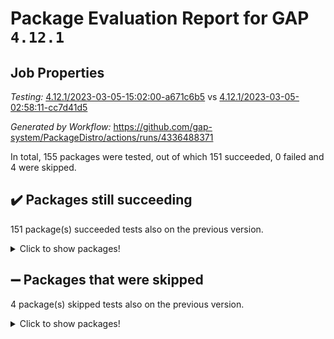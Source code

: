 # Package Evaluation Report for GAP `4.12.1`

## Job Properties

*Testing:* [4.12.1/2023-03-05-15:02:00-a671c6b5](https://github.com/gap-system/PackageDistro/blob/data/reports/4.12.1/2023-03-05-15:02:00-a671c6b5) vs [4.12.1/2023-03-05-02:58:11-cc7d41d5](https://github.com/gap-system/PackageDistro/blob/data/reports/4.12.1/2023-03-05-02:58:11-cc7d41d5)

*Generated by Workflow:* https://github.com/gap-system/PackageDistro/actions/runs/4336488371

In total, 155 packages were tested, out of which 151 succeeded, 0 failed and 4 were skipped.

## :heavy_check_mark: Packages still succeeding

151 package(s) succeeded tests also on the previous version.
<details><summary>Click to show packages!</summary>

- 4ti2interface 2023.02-04 [(success)](https://github.com/gap-system/PackageDistro/actions/runs/4336488371/jobs/7571976026)
- ace 5.6.2 [(success)](https://github.com/gap-system/PackageDistro/actions/runs/4336488371/jobs/7571976088)
- aclib 1.3.2 [(success)](https://github.com/gap-system/PackageDistro/actions/runs/4336488371/jobs/7571976136)
- agt 0.3.1 [(success)](https://github.com/gap-system/PackageDistro/actions/runs/4336488371/jobs/7571976175)
- alnuth 3.2.1 [(success)](https://github.com/gap-system/PackageDistro/actions/runs/4336488371/jobs/7571976225)
- anupq 3.3.0 [(success)](https://github.com/gap-system/PackageDistro/actions/runs/4336488371/jobs/7571976276)
- atlasrep 2.1.6 [(success)](https://github.com/gap-system/PackageDistro/actions/runs/4336488371/jobs/7571976316)
- autodoc 2022.10.20 [(success)](https://github.com/gap-system/PackageDistro/actions/runs/4336488371/jobs/7571976362)
- automata 1.15 [(success)](https://github.com/gap-system/PackageDistro/actions/runs/4336488371/jobs/7571976420)
- automgrp 1.3.2 [(success)](https://github.com/gap-system/PackageDistro/actions/runs/4336488371/jobs/7571976458)
- autpgrp 1.11 [(success)](https://github.com/gap-system/PackageDistro/actions/runs/4336488371/jobs/7571976489)
- cap 2023.03-02 [(success)](https://github.com/gap-system/PackageDistro/actions/runs/4336488371/jobs/7571976540)
- caratinterface 2.3.4 [(success)](https://github.com/gap-system/PackageDistro/actions/runs/4336488371/jobs/7571976581)
- cddinterface 2022.11.01 [(success)](https://github.com/gap-system/PackageDistro/actions/runs/4336488371/jobs/7571976627)
- circle 1.6.6 [(success)](https://github.com/gap-system/PackageDistro/actions/runs/4336488371/jobs/7571976671)
- classicpres 1.22 [(success)](https://github.com/gap-system/PackageDistro/actions/runs/4336488371/jobs/7571976721)
- cohomolo 1.6.11 [(success)](https://github.com/gap-system/PackageDistro/actions/runs/4336488371/jobs/7571976768)
- congruence 1.2.5 [(success)](https://github.com/gap-system/PackageDistro/actions/runs/4336488371/jobs/7571976803)
- corelg 1.56 [(success)](https://github.com/gap-system/PackageDistro/actions/runs/4336488371/jobs/7571976841)
- crime 1.6 [(success)](https://github.com/gap-system/PackageDistro/actions/runs/4336488371/jobs/7571976878)
- crisp 1.4.6 [(success)](https://github.com/gap-system/PackageDistro/actions/runs/4336488371/jobs/7571976921)
- crypting 0.10.4 [(success)](https://github.com/gap-system/PackageDistro/actions/runs/4336488371/jobs/7571976950)
- cryst 4.1.25 [(success)](https://github.com/gap-system/PackageDistro/actions/runs/4336488371/jobs/7571976995)
- crystcat 1.1.10 [(success)](https://github.com/gap-system/PackageDistro/actions/runs/4336488371/jobs/7571977049)
- ctbllib 1.3.4 [(success)](https://github.com/gap-system/PackageDistro/actions/runs/4336488371/jobs/7571977074)
- cubefree 1.19 [(success)](https://github.com/gap-system/PackageDistro/actions/runs/4336488371/jobs/7571977125)
- curlinterface 2.3.1 [(success)](https://github.com/gap-system/PackageDistro/actions/runs/4336488371/jobs/7571977150)
- cvec 2.7.6 [(success)](https://github.com/gap-system/PackageDistro/actions/runs/4336488371/jobs/7571977181)
- datastructures 0.3.0 [(success)](https://github.com/gap-system/PackageDistro/actions/runs/4336488371/jobs/7571977230)
- deepthought 1.0.6 [(success)](https://github.com/gap-system/PackageDistro/actions/runs/4336488371/jobs/7571977273)
- design 1.8 [(success)](https://github.com/gap-system/PackageDistro/actions/runs/4336488371/jobs/7571977302)
- difsets 2.3.1 [(success)](https://github.com/gap-system/PackageDistro/actions/runs/4336488371/jobs/7571977327)
- digraphs 1.6.1 [(success)](https://github.com/gap-system/PackageDistro/actions/runs/4336488371/jobs/7571977351)
- edim 1.3.6 [(success)](https://github.com/gap-system/PackageDistro/actions/runs/4336488371/jobs/7571977385)
- example 4.3.4 [(success)](https://github.com/gap-system/PackageDistro/actions/runs/4336488371/jobs/7571977418)
- examplesforhomalg 2023.02-04 [(success)](https://github.com/gap-system/PackageDistro/actions/runs/4336488371/jobs/7571977447)
- factint 1.6.3 [(success)](https://github.com/gap-system/PackageDistro/actions/runs/4336488371/jobs/7571977481)
- ferret 1.0.9 [(success)](https://github.com/gap-system/PackageDistro/actions/runs/4336488371/jobs/7571977514)
- fga 1.4.0 [(success)](https://github.com/gap-system/PackageDistro/actions/runs/4336488371/jobs/7571977550)
- fining 1.5.5 [(success)](https://github.com/gap-system/PackageDistro/actions/runs/4336488371/jobs/7571977581)
- float 1.0.3 [(success)](https://github.com/gap-system/PackageDistro/actions/runs/4336488371/jobs/7571977603)
- format 1.4.3 [(success)](https://github.com/gap-system/PackageDistro/actions/runs/4336488371/jobs/7571977642)
- forms 1.2.9 [(success)](https://github.com/gap-system/PackageDistro/actions/runs/4336488371/jobs/7571977683)
- fplsa 1.2.6 [(success)](https://github.com/gap-system/PackageDistro/actions/runs/4336488371/jobs/7571977713)
- fr 2.4.12 [(success)](https://github.com/gap-system/PackageDistro/actions/runs/4336488371/jobs/7571977751)
- francy 1.2.5 [(success)](https://github.com/gap-system/PackageDistro/actions/runs/4336488371/jobs/7571977791)
- fwtree 1.3 [(success)](https://github.com/gap-system/PackageDistro/actions/runs/4336488371/jobs/7571977841)
- gapdoc 1.6.6 [(success)](https://github.com/gap-system/PackageDistro/actions/runs/4336488371/jobs/7571977878)
- gauss 2023.02-04 [(success)](https://github.com/gap-system/PackageDistro/actions/runs/4336488371/jobs/7571977920)
- gaussforhomalg 2023.02-04 [(success)](https://github.com/gap-system/PackageDistro/actions/runs/4336488371/jobs/7571977955)
- gbnp 1.0.5 [(success)](https://github.com/gap-system/PackageDistro/actions/runs/4336488371/jobs/7571977997)
- generalizedmorphismsforcap 2023.02-01 [(success)](https://github.com/gap-system/PackageDistro/actions/runs/4336488371/jobs/7571978035)
- genss 1.6.8 [(success)](https://github.com/gap-system/PackageDistro/actions/runs/4336488371/jobs/7571978092)
- gradedmodules 2023.02-04 [(success)](https://github.com/gap-system/PackageDistro/actions/runs/4336488371/jobs/7571978151)
- gradedringforhomalg 2023.02-04 [(success)](https://github.com/gap-system/PackageDistro/actions/runs/4336488371/jobs/7571978207)
- grape 4.9.0 [(success)](https://github.com/gap-system/PackageDistro/actions/runs/4336488371/jobs/7571978259)
- groupoids 1.73 [(success)](https://github.com/gap-system/PackageDistro/actions/runs/4336488371/jobs/7571978316)
- grpconst 2.6.4 [(success)](https://github.com/gap-system/PackageDistro/actions/runs/4336488371/jobs/7571978366)
- guarana 0.96.3 [(success)](https://github.com/gap-system/PackageDistro/actions/runs/4336488371/jobs/7571978418)
- guava 3.18 [(success)](https://github.com/gap-system/PackageDistro/actions/runs/4336488371/jobs/7571978481)
- hap 1.53 [(success)](https://github.com/gap-system/PackageDistro/actions/runs/4336488371/jobs/7571978560)
- hapcryst 0.1.15 [(success)](https://github.com/gap-system/PackageDistro/actions/runs/4336488371/jobs/7571978628)
- hecke 1.5.3 [(success)](https://github.com/gap-system/PackageDistro/actions/runs/4336488371/jobs/7571978696)
- help 3.5 [(success)](https://github.com/gap-system/PackageDistro/actions/runs/4336488371/jobs/7571978780)
- homalg 2023.02-05 [(success)](https://github.com/gap-system/PackageDistro/actions/runs/4336488371/jobs/7571978848)
- homalgtocas 2023.02-04 [(success)](https://github.com/gap-system/PackageDistro/actions/runs/4336488371/jobs/7571978904)
- idrel 2.45 [(success)](https://github.com/gap-system/PackageDistro/actions/runs/4336488371/jobs/7571978994)
- images 1.3.1 [(success)](https://github.com/gap-system/PackageDistro/actions/runs/4336488371/jobs/7571979054)
- intpic 0.3.0 [(success)](https://github.com/gap-system/PackageDistro/actions/runs/4336488371/jobs/7571979103)
- io 4.8.1 [(success)](https://github.com/gap-system/PackageDistro/actions/runs/4336488371/jobs/7571979198)
- io_forhomalg 2023.02-04 [(success)](https://github.com/gap-system/PackageDistro/actions/runs/4336488371/jobs/7571979258)
- irredsol 1.4.4 [(success)](https://github.com/gap-system/PackageDistro/actions/runs/4336488371/jobs/7571979317)
- json 2.1.1 [(success)](https://github.com/gap-system/PackageDistro/actions/runs/4336488371/jobs/7571979371)
- jupyterkernel 1.5.0 [(success)](https://github.com/gap-system/PackageDistro/actions/runs/4336488371/jobs/7571979411)
- jupyterviz 1.5.6 [(success)](https://github.com/gap-system/PackageDistro/actions/runs/4336488371/jobs/7571979460)
- kan 1.35 [(success)](https://github.com/gap-system/PackageDistro/actions/runs/4336488371/jobs/7571979505)
- kbmag 1.5.11 [(success)](https://github.com/gap-system/PackageDistro/actions/runs/4336488371/jobs/7571979555)
- laguna 3.9.6 [(success)](https://github.com/gap-system/PackageDistro/actions/runs/4336488371/jobs/7571979601)
- liealgdb 2.2.1 [(success)](https://github.com/gap-system/PackageDistro/actions/runs/4336488371/jobs/7571979649)
- liepring 2.8 [(success)](https://github.com/gap-system/PackageDistro/actions/runs/4336488371/jobs/7571979694)
- liering 2.4.2 [(success)](https://github.com/gap-system/PackageDistro/actions/runs/4336488371/jobs/7571979731)
- linearalgebraforcap 2023.03-01 [(success)](https://github.com/gap-system/PackageDistro/actions/runs/4336488371/jobs/7571979767)
- localizeringforhomalg 2023.02-04 [(success)](https://github.com/gap-system/PackageDistro/actions/runs/4336488371/jobs/7571979807)
- loops 3.4.3 [(success)](https://github.com/gap-system/PackageDistro/actions/runs/4336488371/jobs/7571979851)
- lpres 1.0.3 [(success)](https://github.com/gap-system/PackageDistro/actions/runs/4336488371/jobs/7571979883)
- majoranaalgebras 1.5.1 [(success)](https://github.com/gap-system/PackageDistro/actions/runs/4336488371/jobs/7571979933)
- mapclass 1.4.6 [(success)](https://github.com/gap-system/PackageDistro/actions/runs/4336488371/jobs/7571979948)
- matgrp 0.70 [(success)](https://github.com/gap-system/PackageDistro/actions/runs/4336488371/jobs/7571979977)
- matricesforhomalg 2023.02-04 [(success)](https://github.com/gap-system/PackageDistro/actions/runs/4336488371/jobs/7571980006)
- modisom 2.5.4 [(success)](https://github.com/gap-system/PackageDistro/actions/runs/4336488371/jobs/7571980033)
- modulepresentationsforcap 2023.02-03 [(success)](https://github.com/gap-system/PackageDistro/actions/runs/4336488371/jobs/7571980067)
- modules 2023.02-04 [(success)](https://github.com/gap-system/PackageDistro/actions/runs/4336488371/jobs/7571980112)
- monoidalcategories 2023.02-05 [(success)](https://github.com/gap-system/PackageDistro/actions/runs/4336488371/jobs/7571980160)
- nconvex 2022.09-01 [(success)](https://github.com/gap-system/PackageDistro/actions/runs/4336488371/jobs/7571980207)
- nilmat 1.4.2 [(success)](https://github.com/gap-system/PackageDistro/actions/runs/4336488371/jobs/7571980244)
- nock 1.5 [(success)](https://github.com/gap-system/PackageDistro/actions/runs/4336488371/jobs/7571980296)
- normalizinterface 1.3.5 [(success)](https://github.com/gap-system/PackageDistro/actions/runs/4336488371/jobs/7571980343)
- nq 2.5.9 [(success)](https://github.com/gap-system/PackageDistro/actions/runs/4336488371/jobs/7571980384)
- numericalsgps 1.3.1 [(success)](https://github.com/gap-system/PackageDistro/actions/runs/4336488371/jobs/7571980435)
- openmath 11.5.3 [(success)](https://github.com/gap-system/PackageDistro/actions/runs/4336488371/jobs/7571980478)
- orb 4.9.0 [(success)](https://github.com/gap-system/PackageDistro/actions/runs/4336488371/jobs/7571980510)
- packagemanager 1.4.0 [(success)](https://github.com/gap-system/PackageDistro/actions/runs/4336488371/jobs/7571980558)
- patternclass 2.4.3 [(success)](https://github.com/gap-system/PackageDistro/actions/runs/4336488371/jobs/7571980596)
- permut 2.0.4 [(success)](https://github.com/gap-system/PackageDistro/actions/runs/4336488371/jobs/7571980647)
- polenta 1.3.10 [(success)](https://github.com/gap-system/PackageDistro/actions/runs/4336488371/jobs/7571980701)
- polymaking 0.8.6 [(success)](https://github.com/gap-system/PackageDistro/actions/runs/4336488371/jobs/7571980736)
- primgrp 3.4.4 [(success)](https://github.com/gap-system/PackageDistro/actions/runs/4336488371/jobs/7571980774)
- profiling 2.5.2 [(success)](https://github.com/gap-system/PackageDistro/actions/runs/4336488371/jobs/7571980818)
- qpa 1.34 [(success)](https://github.com/gap-system/PackageDistro/actions/runs/4336488371/jobs/7571980857)
- quagroup 1.8.3 [(success)](https://github.com/gap-system/PackageDistro/actions/runs/4336488371/jobs/7571980891)
- radiroot 2.9 [(success)](https://github.com/gap-system/PackageDistro/actions/runs/4336488371/jobs/7571980926)
- rcwa 4.7.1 [(success)](https://github.com/gap-system/PackageDistro/actions/runs/4336488371/jobs/7571980957)
- rds 1.8 [(success)](https://github.com/gap-system/PackageDistro/actions/runs/4336488371/jobs/7571980991)
- recog 1.4.2 [(success)](https://github.com/gap-system/PackageDistro/actions/runs/4336488371/jobs/7571981026)
- repndecomp 1.3.0 [(success)](https://github.com/gap-system/PackageDistro/actions/runs/4336488371/jobs/7571981069)
- repsn 3.1.0 [(success)](https://github.com/gap-system/PackageDistro/actions/runs/4336488371/jobs/7571981107)
- resclasses 4.7.3 [(success)](https://github.com/gap-system/PackageDistro/actions/runs/4336488371/jobs/7571981145)
- ringsforhomalg 2023.02-05 [(success)](https://github.com/gap-system/PackageDistro/actions/runs/4336488371/jobs/7571981179)
- sco 2023.02-04 [(success)](https://github.com/gap-system/PackageDistro/actions/runs/4336488371/jobs/7571981223)
- scscp 2.4.1 [(success)](https://github.com/gap-system/PackageDistro/actions/runs/4336488371/jobs/7571981273)
- semigroups 5.2.1 [(success)](https://github.com/gap-system/PackageDistro/actions/runs/4336488371/jobs/7571981314)
- sglppow 2.3 [(success)](https://github.com/gap-system/PackageDistro/actions/runs/4336488371/jobs/7571981366)
- sgpviz 0.999.5 [(success)](https://github.com/gap-system/PackageDistro/actions/runs/4336488371/jobs/7571981421)
- simpcomp 2.1.14 [(success)](https://github.com/gap-system/PackageDistro/actions/runs/4336488371/jobs/7571981477)
- singular 2023.02.09 [(success)](https://github.com/gap-system/PackageDistro/actions/runs/4336488371/jobs/7571981521)
- sl2reps 1.1 [(success)](https://github.com/gap-system/PackageDistro/actions/runs/4336488371/jobs/7571981575)
- sla 1.5.3 [(success)](https://github.com/gap-system/PackageDistro/actions/runs/4336488371/jobs/7571981626)
- smallgrp 1.5.2 [(success)](https://github.com/gap-system/PackageDistro/actions/runs/4336488371/jobs/7571981683)
- smallsemi 0.6.13 [(success)](https://github.com/gap-system/PackageDistro/actions/runs/4336488371/jobs/7571981740)
- sonata 2.9.6 [(success)](https://github.com/gap-system/PackageDistro/actions/runs/4336488371/jobs/7571981780)
- sophus 1.27 [(success)](https://github.com/gap-system/PackageDistro/actions/runs/4336488371/jobs/7571981838)
- spinsym 1.5.2 [(success)](https://github.com/gap-system/PackageDistro/actions/runs/4336488371/jobs/7571981913)
- standardff 0.9.4 [(success)](https://github.com/gap-system/PackageDistro/actions/runs/4336488371/jobs/7571981986)
- symbcompcc 1.3.2 [(success)](https://github.com/gap-system/PackageDistro/actions/runs/4336488371/jobs/7571982042)
- thelma 1.3 [(success)](https://github.com/gap-system/PackageDistro/actions/runs/4336488371/jobs/7571982105)
- tomlib 1.2.9 [(success)](https://github.com/gap-system/PackageDistro/actions/runs/4336488371/jobs/7571982170)
- toolsforhomalg 2023.02-06 [(success)](https://github.com/gap-system/PackageDistro/actions/runs/4336488371/jobs/7571982252)
- toric 1.9.5 [(success)](https://github.com/gap-system/PackageDistro/actions/runs/4336488371/jobs/7571982342)
- toricvarieties 2022.07.13 [(success)](https://github.com/gap-system/PackageDistro/actions/runs/4336488371/jobs/7571982424)
- transgrp 3.6.3 [(success)](https://github.com/gap-system/PackageDistro/actions/runs/4336488371/jobs/7571982493)
- ugaly 4.0.3 [(success)](https://github.com/gap-system/PackageDistro/actions/runs/4336488371/jobs/7571982564)
- unipot 1.5 [(success)](https://github.com/gap-system/PackageDistro/actions/runs/4336488371/jobs/7571982606)
- unitlib 4.2.0 [(success)](https://github.com/gap-system/PackageDistro/actions/runs/4336488371/jobs/7571982707)
- utils 0.82 [(success)](https://github.com/gap-system/PackageDistro/actions/runs/4336488371/jobs/7571982772)
- uuid 0.7 [(success)](https://github.com/gap-system/PackageDistro/actions/runs/4336488371/jobs/7571982818)
- walrus 0.9991 [(success)](https://github.com/gap-system/PackageDistro/actions/runs/4336488371/jobs/7571982852)
- wedderga 4.10.3 [(success)](https://github.com/gap-system/PackageDistro/actions/runs/4336488371/jobs/7571982891)
- xmod 2.91 [(success)](https://github.com/gap-system/PackageDistro/actions/runs/4336488371/jobs/7571982927)
- xmodalg 1.23 [(success)](https://github.com/gap-system/PackageDistro/actions/runs/4336488371/jobs/7571982955)
- yangbaxter 0.10.3 [(success)](https://github.com/gap-system/PackageDistro/actions/runs/4336488371/jobs/7571982991)
- zeromqinterface 0.14 [(success)](https://github.com/gap-system/PackageDistro/actions/runs/4336488371/jobs/7571983021)
</details>

## :heavy_minus_sign: Packages that were skipped

4 package(s) skipped tests also on the previous version.
<details><summary>Click to show packages!</summary>

- browse 1.8.20 [(skipped)](https://github.com/gap-system/PackageDistro/actions/runs/4336488371/jobs/7571811107)
- itc 1.5.1 [(skipped)](https://github.com/gap-system/PackageDistro/actions/runs/4336488371/jobs/7571811107)
- polycyclic 2.16 [(skipped)](https://github.com/gap-system/PackageDistro/actions/runs/4336488371/jobs/7571811107)
- xgap 4.31 [(skipped)](https://github.com/gap-system/PackageDistro/actions/runs/4336488371/jobs/7571811107)
</details>

